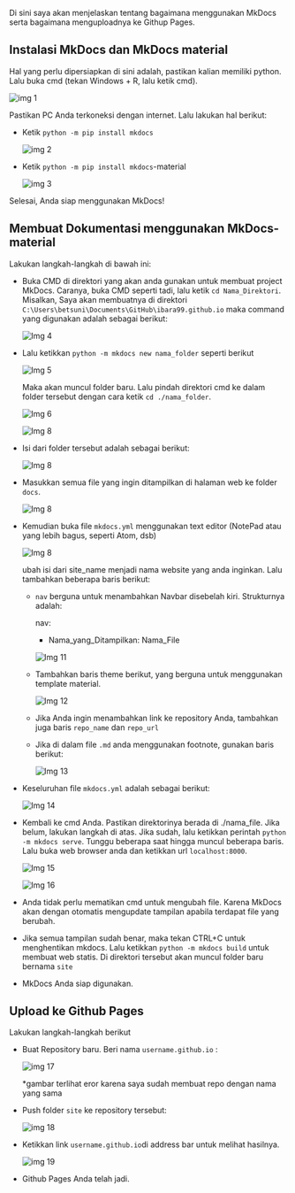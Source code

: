 Di sini saya akan menjelaskan tentang bagaimana menggunakan MkDocs serta bagaimana menguploadnya ke Githup Pages.

## Instalasi MkDocs dan MkDocs material

Hal yang perlu dipersiapkan di sini adalah, pastikan kalian memiliki python. Lalu buka cmd (tekan Windows + R, lalu ketik cmd).

![img 1](./imgTutor/1.png)

Pastikan PC Anda terkoneksi dengan internet. Lalu lakukan hal berikut:

* Ketik `python -m pip install mkdocs`

  ![img 2](./imgTutor/2.png)

* Ketik `python -m pip install mkdocs`-material

  ![img 3](./imgTutor/3.png)

Selesai, Anda siap menggunakan MkDocs!

## Membuat Dokumentasi menggunakan MkDocs-material

Lakukan langkah-langkah di bawah ini:

* Buka CMD di direktori yang akan anda gunakan untuk membuat project MkDocs. Caranya, buka CMD seperti tadi, lalu ketik `cd Nama_Direktori`. Misalkan, Saya akan membuatnya di direktori `C:\Users\betsuni\Documents\GitHub\ibara99.github.io` maka command yang digunakan adalah sebagai berikut:

  ![Img 4](./imgTutor/4.png)

* Lalu ketikkan `python -m mkdocs new nama_folder` seperti berikut

  ![Img 5](./imgTutor/5.png)

  Maka akan muncul folder baru. Lalu pindah direktori cmd ke dalam folder tersebut dengan cara ketik `cd ./nama_folder`.

  ![Img 6](./imgTutor/6.png)

  ![Img 8](./imgTutor/7.png)

* Isi dari folder tersebut adalah sebagai berikut:

  ![Img 8](./imgTutor/8.png)

* Masukkan semua file yang ingin ditampilkan di halaman web ke folder `docs`.

  ![Img 8](./imgTutor/9.png)

* Kemudian buka file `mkdocs.yml` menggunakan text editor (NotePad atau yang lebih bagus, seperti Atom, dsb)

  ![Img 8](./imgTutor/10.png)

  ubah isi dari site_name menjadi nama website yang anda inginkan. Lalu tambahkan beberapa baris berikut:

  * `nav` berguna untuk menambahkan Navbar disebelah kiri. Strukturnya adalah:

    nav:

    - Nama_yang_Ditampilkan: Nama_File

    ![Img 11](./imgTutor/11.png)

  * Tambahkan baris theme berikut, yang berguna untuk menggunakan template material.

    ![Img 12](./imgTutor/12.png)

  * Jika Anda ingin menambahkan link ke repository Anda, tambahkan juga baris `repo_name` dan `repo_url` 

  * Jika di dalam file `.md` anda menggunakan footnote, gunakan baris berikut:

    ![Img 13](./imgTutor/13.png)

* Keseluruhan file `mkdocs.yml` adalah sebagai berikut:

  ![Img 14](./imgTutor/14.png)

* Kembali ke cmd Anda. Pastikan direktorinya berada di ./nama_file. Jika belum, lakukan langkah di atas. Jika sudah, lalu ketikkan perintah `python -m mkdocs serve`. Tunggu beberapa saat hingga muncul beberapa baris. Lalu buka web browser anda dan ketikkan url `localhost:8000`. 

  ![Img 15](./imgTutor/15.png)

  ![Img 16](./imgTutor/16.png)

* Anda tidak perlu mematikan cmd untuk mengubah file. Karena MkDocs akan dengan otomatis mengupdate tampilan apabila terdapat file yang berubah.

* Jika semua tampilan sudah benar, maka tekan CTRL+C untuk menghentikan mkdocs. Lalu ketikkan `python -m mkdocs build` untuk membuat web statis. Di direktori tersebut akan muncul folder baru bernama `site`

* MkDocs Anda siap digunakan.

## Upload ke Github Pages

Lakukan langkah-langkah berikut

* Buat Repository baru. Beri nama `username.github.io` :

  ![img 17](./imgTutor/17.png)

  *gambar terlihat eror karena saya sudah membuat repo dengan nama yang sama

* Push folder `site` ke repository tersebut:

  ![img 18](./imgTutor/18.png)

* Ketikkan link `username.github.io`di address bar untuk melihat hasilnya.

  ![img 19](./imgTutor/19.png)

* Github Pages Anda telah jadi. 

